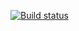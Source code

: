 [![Build status](https://ci.appveyor.com/api/projects/status/efvdnesp7cqjuivx?svg=true)](https://ci.appveyor.com/project/valeriiadeikina/homework-tests)
